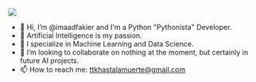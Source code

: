 <img align="center" src="https://github-readme-stats.vercel.app/api/top-langs/?username=<imaadfakier>&theme=dracula" />

- 👋 Hi, I’m @imaadfakier and I'm a Python "Pythonista" Developer.
- 👀 Artificial Intelligence is my passion.
- 🌱 I specialize in Machine Learning and Data Science.
- 💞️ I’m looking to collaborate on nothing at the moment, but certainly in future AI projects.
- 📫 How to reach me: ttkhastalamuerte@gmail.com

<!---
imaadfakier/imaadfakier is a ✨ special ✨ repository because its `README.md` (this file) appears on your GitHub profile.
You can click the Preview link to take a look at your changes.
--->
